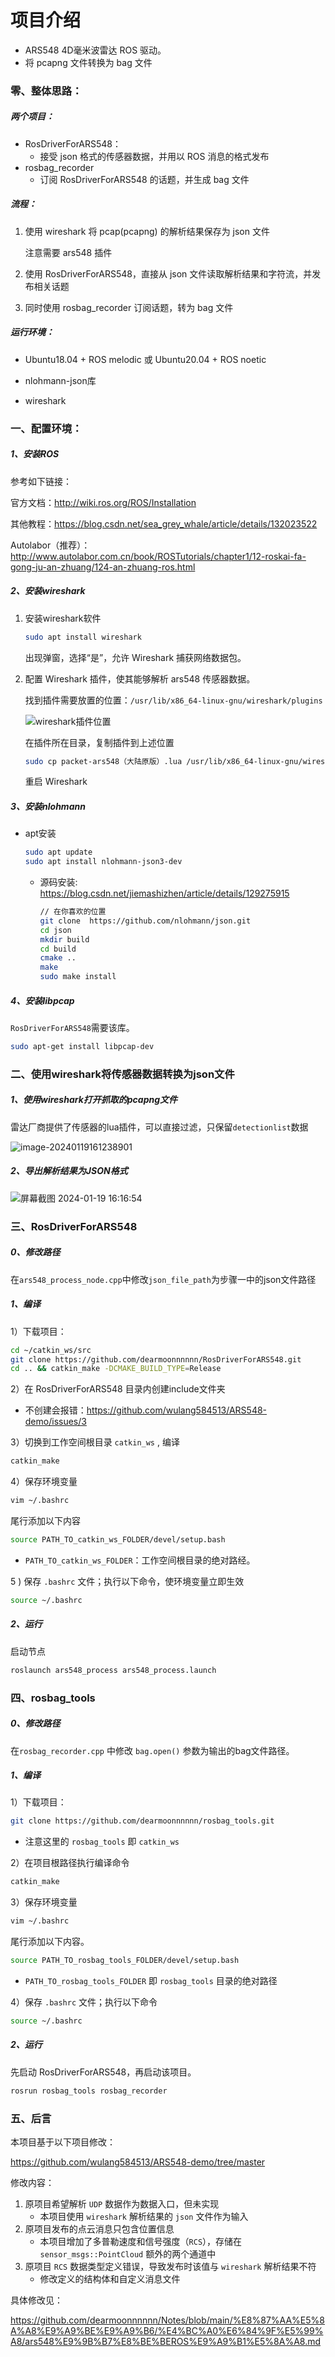 # 项目介绍

- ARS548 4D毫米波雷达 ROS 驱动。
- 将 pcapng 文件转换为 bag 文件

### 零、整体思路：

##### 两个项目：

- RosDriverForARS548：
  - 接受 json 格式的传感器数据，并用以 ROS 消息的格式发布
- rosbag_recorder
  - 订阅 RosDriverForARS548 的话题，并生成 bag 文件

##### 流程：

1. 使用 wireshark 将 pcap(pcapng) 的解析结果保存为 json 文件

   注意需要 ars548 插件

1. 使用 RosDriverForARS548，直接从 json 文件读取解析结果和字符流，并发布相关话题

1. 同时使用 rosbag_recorder 订阅话题，转为 bag 文件

##### 运行环境：

- Ubuntu18.04  + ROS melodic 或 Ubuntu20.04 + ROS noetic

- nlohmann-json库
- wireshark

### 一、配置环境：

##### 1、安装ROS

参考如下链接：

官方文档：http://wiki.ros.org/ROS/Installation

其他教程：https://blog.csdn.net/sea_grey_whale/article/details/132023522

Autolabor（推荐）：http://www.autolabor.com.cn/book/ROSTutorials/chapter1/12-roskai-fa-gong-ju-an-zhuang/124-an-zhuang-ros.html

##### 2、安装wireshark

1. 安装wireshark软件

   ```bash
   sudo apt install wireshark
   ```

   出现弹窗，选择“是”，允许 Wireshark 捕获网络数据包。

2. 配置 Wireshark 插件，使其能够解析 ars548 传感器数据。

   找到插件需要放置的位置：`/usr/lib/x86_64-linux-gnu/wireshark/plugins`

   ![wireshark插件位置](https://raw.githubusercontent.com/letMeEmoForAWhile/typoraImage/main/img/wireshark插件位置.png)

   在插件所在目录，复制插件到上述位置

   ```bash
   sudo cp packet-ars548（大陆原版）.lua /usr/lib/x86_64-linux-gnu/wireshark/plugins
   ```

   重启 Wireshark

##### 3、安装nlohmann

- apt安装

     ```bash
     sudo apt update
     sudo apt install nlohmann-json3-dev
     ```


   - 源码安装: https://blog.csdn.net/jiemashizhen/article/details/129275915

     ```bash
     // 在你喜欢的位置
     git clone  https://github.com/nlohmann/json.git
     cd json
     mkdir build
     cd build
     cmake ..
     make
     sudo make install
     ```

##### 4、安装libpcap

`RosDriverForARS548`需要该库。

```bash
sudo apt-get install libpcap-dev
```

### 二、使用wireshark将传感器数据转换为json文件

##### 1、使用wireshark打开抓取的pcapng文件

雷达厂商提供了传感器的lua插件，可以直接过滤，只保留`detectionlist`数据

![image-20240119161238901](https://raw.githubusercontent.com/letMeEmoForAWhile/typoraImage/main/img/image-20240119161238901.png)

##### 2、导出解析结果为JSON格式

![屏幕截图 2024-01-19 16:16:54](https://raw.githubusercontent.com/letMeEmoForAWhile/typoraImage/main/img/image-2024-01-19-16:16:54.png)

### 三、RosDriverForARS548

##### 0、修改路径

在`ars548_process_node.cpp`中修改`json_file_path`为步骤一中的json文件路径

##### 1、编译

1）下载项目：

```bash
cd ~/catkin_ws/src
git clone https://github.com/dearmoonnnnnn/RosDriverForARS548.git
cd .. && catkin_make -DCMAKE_BUILD_TYPE=Release
```

2）在 RosDriverForARS548 目录内创建include文件夹

- 不创建会报错：https://github.com/wulang584513/ARS548-demo/issues/3

3）切换到工作空间根目录  `catkin_ws` , 编译

```bash
catkin_make
```

4）保存环境变量

```bash
vim ~/.bashrc
```

尾行添加以下内容

```bash
source PATH_TO_catkin_ws_FOLDER/devel/setup.bash
```

-  `PATH_TO_catkin_ws_FOLDER`：工作空间根目录的绝对路经。

5 ) 保存 `.bashrc` 文件；执行以下命令，使环境变量立即生效

```bash
source ~/.bashrc
```

##### 2、运行

启动节点

```bash
roslaunch ars548_process ars548_process.launch
```

### 四、rosbag_tools

##### 0、修改路径

在`rosbag_recorder.cpp` 中修改 `bag.open()` 参数为输出的bag文件路径。

##### 1、编译

1）下载项目：

```bash
git clone https://github.com/dearmoonnnnnn/rosbag_tools.git
```

- 注意这里的 `rosbag_tools` 即 `catkin_ws` 

2）在项目根路径执行编译命令

```bash
catkin_make
```

3）保存环境变量

```bash
vim ~/.bashrc
```

尾行添加以下内容。

```bash
source PATH_TO_rosbag_tools_FOLDER/devel/setup.bash
```

- `PATH_TO_rosbag_tools_FOLDER` 即 `rosbag_tools` 目录的绝对路径

4）保存 `.bashrc` 文件；执行以下命令

```bash
source ~/.bashrc
```

##### 2、运行

先启动 RosDriverForARS548，再启动该项目。

```bash
rosrun rosbag_tools rosbag_recorder 
```

### 五、后言

本项目基于以下项目修改：

https://github.com/wulang584513/ARS548-demo/tree/master

修改内容：

1. 原项目希望解析 `UDP` 数据作为数据入口，但未实现
   - 本项目使用 `wireshark` 解析结果的 `json` 文件作为输入
2. 原项目发布的点云消息只包含位置信息
   - 本项目增加了多普勒速度和信号强度（`RCS`），存储在`sensor_msgs::PointCloud` 额外的两个通道中
3. 原项目 `RCS` 数据类型定义错误，导致发布时该值与 `wireshark` 解析结果不符
   - 修改定义的结构体和自定义消息文件

具体修改见：

https://github.com/dearmoonnnnnn/Notes/blob/main/%E8%87%AA%E5%8A%A8%E9%A9%BE%E9%A9%B6/%E4%BC%A0%E6%84%9F%E5%99%A8/ars548%E9%9B%B7%E8%BE%BEROS%E9%A9%B1%E5%8A%A8.md
